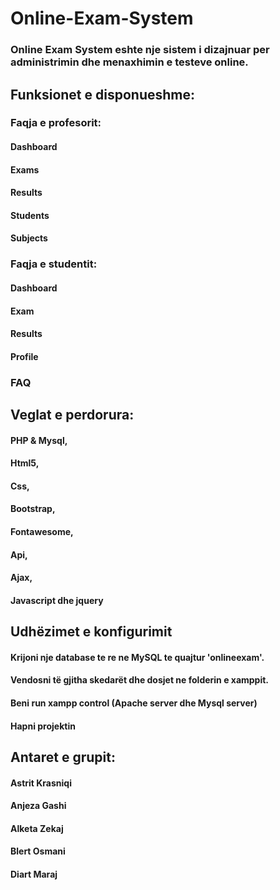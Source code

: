# Online-Exam-System

### Online Exam System eshte nje sistem i dizajnuar per administrimin dhe menaxhimin e testeve online.

## Funksionet e disponueshme:

### Faqja e profesorit:
#### Dashboard 
#### Exams 
#### Results
#### Students 
#### Subjects 
### Faqja e studentit: 
#### Dashboard 
#### Exam
#### Results 
#### Profile 

### FAQ 

## Veglat e perdorura:
#### PHP & Mysql,
#### Html5,
#### Css, 
#### Bootstrap,
#### Fontawesome,
#### Api,
#### Ajax,
#### Javascript dhe jquery


## Udhëzimet e konfigurimit
####  Krijoni nje database te re ne MySQL te quajtur 'onlineexam'.
####  Vendosni të gjitha skedarët dhe dosjet ne folderin e xamppit.
####  Beni run xampp control (Apache server dhe Mysql server)
####  Hapni projektin

## Antaret e grupit:
#### Astrit Krasniqi 
#### Anjeza Gashi 
#### Alketa Zekaj
#### Blert Osmani 
#### Diart Maraj
